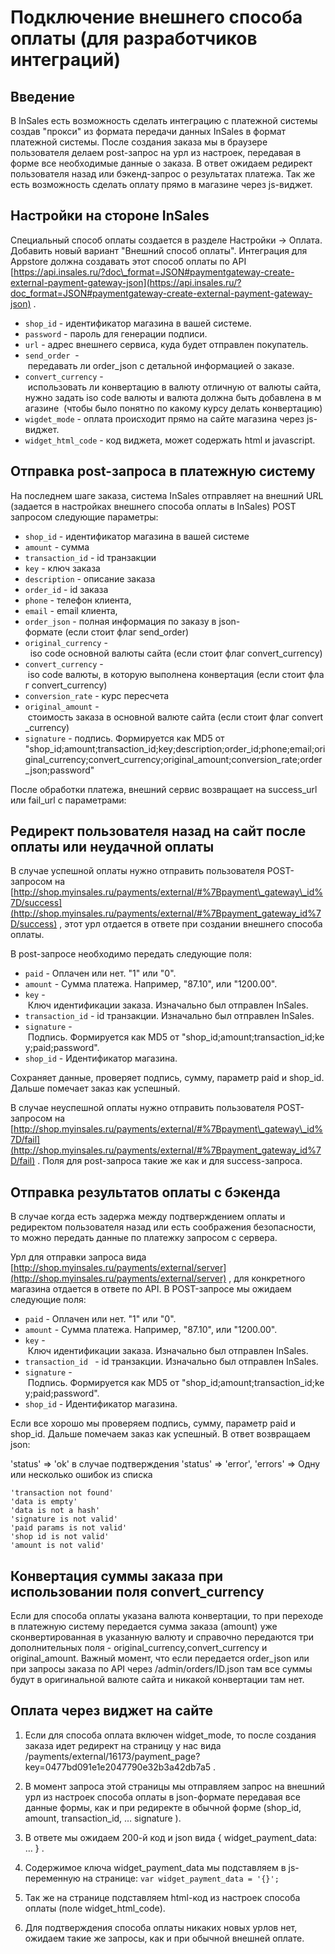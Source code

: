# Подключение внешнего способа оплаты (для разработчиков интеграций)

## Введение

В InSales есть возможность сделать интеграцию с платежной системы создав "прокси" из формата передачи данных InSales в формат платежной системы. После создания заказа мы в браузере пользователя делаем post-запрос на урл из настроек, передавая в форме все необходимые данные о заказа. В ответ ожидаем редирект пользователя назад или бэкенд-запрос о результатах платежа. Так же есть возможность сделать оплату прямо в магазине через js-виджет.

## Настройки на стороне InSales

Специальный способ оплаты создается в разделе Настройки -> Оплата. Добавить новый вариант "Внешний способ оплаты". Интеграция для Appstore должна создавать этот способ оплаты по API [https://api.insales.ru/?doc\_format=JSON#paymentgateway-create-external-payment-gateway-json](https://api.insales.ru/?doc_format=JSON#paymentgateway-create-external-payment-gateway-json) .    

*   `shop_id` - идентификатор магазина в вашей системе.
*   `password` - пароль для генерации подписи.
*   `url` - адрес внешнего сервиса, куда будет отправлен покупатель.
*   `send_order`  - передавать ли order\_json с детальной информацией о заказе.
*   `convert_currency` - использовать ли конвертацию в валюту отличную от валюты сайта,  нужно задать iso code валюты и валюта должна быть добавлена в магазине  (чтобы было понятно по какому курсу делать конвертацию)
*   `wigdet_mode` - оплата происходит прямо на сайте магазина через js-виджет.
*   `widget_html_code` - код виджета, может содержать html и javascript.

## Отправка post-запроса в платежную систему

На последнем шаге заказа, система InSales отправляет на внешний URL (задается в настройках внешнего способа оплаты в InSales) POST запросом следующие параметры:

*   `shop_id` - идентификатор магазина в вашей системе
*   `amount` - сумма
*   `transaction_id` - id транзакции
*   `key` - ключ заказа
*   `description` - описание заказа
*   `order_id` - id заказа
*   `phone` - телефон клиента,
*   `email` - email клиента,
*   `order_json` - полная информация по заказу в json-формате (если стоит флаг send\_order)
*   `original_currency` -  iso code основной валюты сайта (если стоит флаг convert\_currency)
*   `convert_currency` - iso code валюты, в которую выполнена конвертация (если стоит флаг convert\_currency)
*   `conversion_rate` - курс пересчета
*   `original_amount` - стоимость заказа в основной валюте сайта (если стоит флаг convert\_currency)
*   `signature` - подпись. Формируется как MD5 от  "shop\_id;amount;transaction\_id;key;description;order\_id;phone;email;original\_currency;convert\_currency;original\_amount;conversion\_rate;order\_json;password"

После обработки платежа, внешний сервис возвращает на success\_url или fail\_url c параметрами:

## Редирект пользователя назад на сайт после оплаты или неудачной оплаты

В случае успешной оплаты нужно отправить пользователя POST-запросом на [http://shop.myinsales.ru/payments/external/#%7Bpayment\_gateway\_id%7D/success](http://shop.myinsales.ru/payments/external/#%7Bpayment_gateway_id%7D/success) , этот урл отдается в ответе при создании внешнего способа оплаты.

В post-запросе необходимо передать следующие поля:

*   `paid` - Оплачен или нет. "1" или "0".
*   `amount` - Сумма платежа. Например, "87.10", или "1200.00".
*   `key` - Ключ идентификации заказа. Изначально был отправлен InSales.
*   `transaction_id` - id транзакции. Изначально был отправлен InSales.
*   `signature` - Подпись. Формируется как MD5 от "shop\_id;amount;transaction\_id;key;paid;password".
*   `shop_id` - Идентификатор магазина.

Сохраняет данные, проверяет подпись, сумму, параметр paid и shop\_id. Дальше помечает заказ как успешный.

В случае неуспешной оплаты нужно отправить пользователя POST-запросом на [http://shop.myinsales.ru/payments/external/#%7Bpayment\_gateway\_id%7D/fail](http://shop.myinsales.ru/payments/external/#%7Bpayment_gateway_id%7D/fail) . Поля для post-запроса такие же как и для success-запроса.

## Отправка результатов оплаты с бэкенда

В случае когда есть задержа между подтверждением оплаты и редиректом пользователя назад или есть соображения безопасности, то можно передать данные по платежку запросом с сервера.

Урл для отправки запроса вида [http://shop.myinsales.ru/payments/external/server](http://shop.myinsales.ru/payments/external/server) , для конкретного магазина отдается в ответе по API. В POST-запросе мы ожидаем следующие поля:

*   `paid` - Оплачен или нет. "1" или "0".
*   `amount` - Сумма платежа. Например, "87.10", или "1200.00".
*   `key` - Ключ идентификации заказа. Изначально был отправлен InSales.
*   `transaction_id ` - id транзакции. Изначально был отправлен InSales.
*   `signature` - Подпись. Формируется как MD5 от "shop\_id;amount;transaction\_id;key;paid;password".
*   `shop_id` - Идентификатор магазина.

Если все хорошо мы проверяем подпись, сумму, параметр paid и shop\_id. Дальше помечаем заказ как успешный. В ответ возвращаем json:

'status' => 'ok' в случае подтверждения 'status' => 'error', 'errors' => Одну или несколько ошибок из списка

    'transaction not found'
    'data is empty'
    'data is not a hash'
    'signature is not valid'
    'paid params is not valid'
    'shop id is not valid'
    'amount is not valid'

## Конвертация суммы заказа при использовании поля convert\_currency

Если для способа оплаты указана валюта конвертации, то при переходе в платежную систему передается сумма заказа (amount) уже сконвертированная в указанную валюту и справочно передаются три дополнительных поля - original\_currency,convert\_currency и original\_amount. Важный момент, что если передается order\_json или при запросы заказа по API через /admin/orders/ID.json там все суммы будут в оригинальной валюте сайта и никакой конвертации там нет.

## Оплата через виджет на сайте

1.  Если для способа оплата включен widget\_mode, то после создания заказа идет редирект на страницу у нас вида /payments/external/16173/payment\_page?key=0477bd091e1e2047790e32b3a42db7a5 .

2.  В момент запроса этой страницы мы отправляем запрос на внешний урл из настроек способа оплаты в json-формате передавая все данные формы, как и при редиректе в обычной форме (shop\_id, amount, transaction\_id, … signature ).

3.  В ответе мы ожидаем 200-й код и json вида { widget\_payment\_data: … } .

4.  Содержимое ключа widget\_payment\_data мы подставляем в js-переменную на странице: `var widget_payment_data = '{}';`

5.  Так же на странице подставляем html-код из настроек способа оплаты (поле widget\_html\_code).

6.  Для подтверждения способа оплаты никаких новых урлов нет, ожидаем такие же запросы, как и при обычной внешней оплате.
